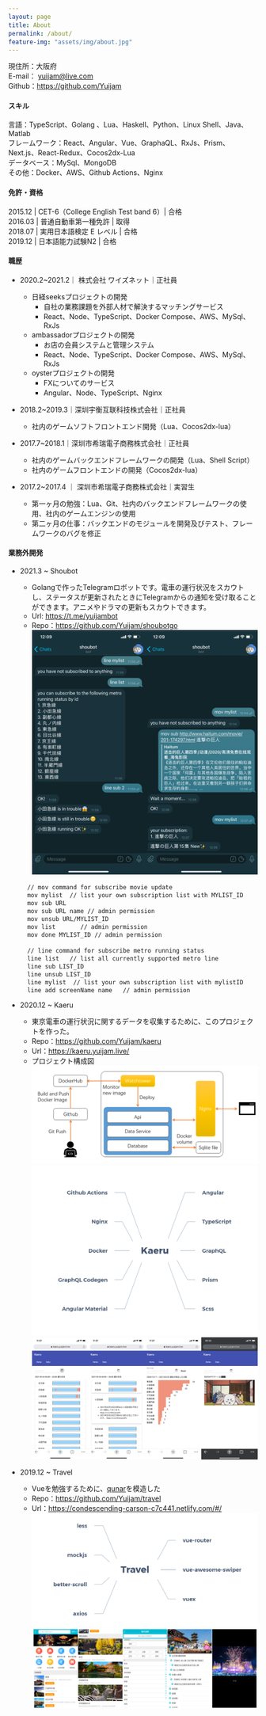 ```yaml
---
layout: page
title: About
permalink: /about/
feature-img: "assets/img/about.jpg"
---
```

現住所：大阪府<br>
E-mail： yuijam@live.com<br>
Github：<https://github.com/Yuijam>

#### スキル
言語：TypeScript、Golang 、Lua、Haskell、Python、Linux Shell、Java、Matlab<br>
フレームワーク：React、Angular、Vue、GraphaQL、RxJs、Prism、Next.js、React-Redux、Cocos2dx-Lua<br>
データベース：MySql、MongoDB<br>
その他：Docker、AWS、Github Actions、Nginx

####          免許・資格
2015.12 | CET-6（College English Test band 6）| 合格<br>
2016.03 | 普通自動車第一種免許 | 取得<br>
2018.07 | 実用日本語検定 E レベル | 合格<br>
2019.12 | 日本語能力試験N2 | 合格<br>

#### 職歴

- 2020.2~2021.2｜ 株式会社 ワイズネット｜正社員
  - 日経seeksプロジェクトの開発
    - 自社の業務課題を外部人材で解決するマッチングサービス 
    - React、Node、TypeScript、Docker Compose、AWS、MySql、RxJs
  - ambassadorプロジェクトの開発
    - お店の会員システムと管理システム
    - React、Node、TypeScript、Docker Compose、AWS、MySql、RxJs
  - oysterプロジェクトの開発
    - FXについてのサービス
    - Angular、Node、TypeScript、Nginx
  
- 2018.2~2019.3｜深圳宇衡互联科技株式会社｜正社員
  -  社内のゲームソフトフロントエンド開発（Lua、Cocos2dx-lua）
- 2017.7~2018.1｜深圳市希瑞電子商務株式会社｜正社員
  - 社内のゲームバックエンドフレームワークの開発（Lua、Shell Script）
  - 社内のゲームフロントエンドの開発（Cocos2dx-lua）
- 2017.2~2017.4 ｜ 深圳市希瑞電子商務株式会社｜実習生
  - 第一ヶ月の勉強：Lua、Git、社内のバックエンドフレームワークの使用、社内のゲームエンジンの使用
  - 第二ヶ月の仕事：バックエンドのモジュールを開発及びテスト、フレームワークのバグを修正

#### 業務外開発

- 2021.3 ~ Shoubot<br>
  - Golangで作ったTelegramロボットです。電車の運行状況をスカウトし、ステータスが更新されたときにTelegramからの通知を受け取ることができます。アニメやドラマの更新もスカウトできます。
  - Url: <https://t.me/yuijambot>
  - Repo：<https://github.com/Yuijam/shoubotgo>
  ![](images/about/shoubotgoall.png)
  ```
    // mov command for subscribe movie update
    mov mylist  // list your own subscription list with MYLIST_ID
    mov sub URL
    mov sub URL name // admin permission
    mov unsub URL/MYLIST_ID 
    mov list       // admin permission
    mov done MYLIST_ID // admin permission
    
    // line command for subscribe metro running status
    line list   // list all currently supported metro line
    line sub LIST_ID
    line unsub LIST_ID
    line mylist  // list your own subscription list with mylistID
    line add screenName name   // admin permission
  ```

- 2020.12 ~ Kaeru
  - 東京電車の運行状況に関するデータを収集するために、このプロジェクトを作った。
  - Repo：<https://github.com/Yuijam/kaeru>
  - Url：<https://kaeru.yuijam.live/>
  - プロジェクト構成図
  ![](images/about/kaerugraph.png)
  ![](images/about/Kaeru.png)
  ![](images/about/kaeruall.png)

- 2019.12 ~ Travel
  - Vueを勉強するために、[qunar]( http://touch.piao.qunar.com/ )を模造した
  - Repo：<https://github.com/Yuijam/travel>
  - Url：<https://condescending-carson-c7c441.netlify.com/#/>
  ![](images/about/Travel.png)
  ![travelall](images/about/travelall.PNG)